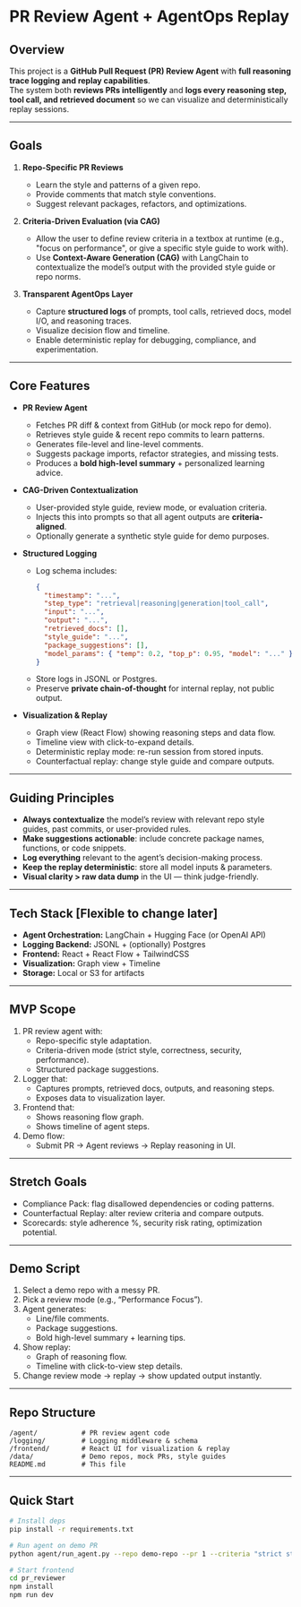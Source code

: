 # PR Review Agent + AgentOps Replay

## Overview
This project is a **GitHub Pull Request (PR) Review Agent** with **full reasoning trace logging and replay capabilities**.  
The system both **reviews PRs intelligently** and **logs every reasoning step, tool call, and retrieved document** so we can visualize and deterministically replay sessions.

---

## Goals
1. **Repo-Specific PR Reviews**
   - Learn the style and patterns of a given repo.
   - Provide comments that match style conventions.
   - Suggest relevant packages, refactors, and optimizations.

2. **Criteria-Driven Evaluation (via CAG)**
   - Allow the user to define review criteria in a textbox at runtime (e.g., "focus on performance", or give a specific style guide to work with).
   - Use **Context-Aware Generation (CAG)** with LangChain to contextualize the model’s output with the provided style guide or repo norms.

3. **Transparent AgentOps Layer**
   - Capture **structured logs** of prompts, tool calls, retrieved docs, model I/O, and reasoning traces.
   - Visualize decision flow and timeline.
   - Enable deterministic replay for debugging, compliance, and experimentation.

---

## Core Features
- **PR Review Agent**
  - Fetches PR diff & context from GitHub (or mock repo for demo).
  - Retrieves style guide & recent repo commits to learn patterns.
  - Generates file-level and line-level comments.
  - Suggests package imports, refactor strategies, and missing tests.
  - Produces a **bold high-level summary** + personalized learning advice.

- **CAG-Driven Contextualization**
  - User-provided style guide, review mode, or evaluation criteria.
  - Injects this into prompts so that all agent outputs are **criteria-aligned**.
  - Optionally generate a synthetic style guide for demo purposes.

- **Structured Logging**
  - Log schema includes:
    ```json
    {
      "timestamp": "...",
      "step_type": "retrieval|reasoning|generation|tool_call",
      "input": "...",
      "output": "...",
      "retrieved_docs": [],
      "style_guide": "...",
      "package_suggestions": [],
      "model_params": { "temp": 0.2, "top_p": 0.95, "model": "..." }
    }
    ```
  - Store logs in JSONL or Postgres.
  - Preserve **private chain-of-thought** for internal replay, not public output.

- **Visualization & Replay**
  - Graph view (React Flow) showing reasoning steps and data flow.
  - Timeline view with click-to-expand details.
  - Deterministic replay mode: re-run session from stored inputs.
  - Counterfactual replay: change style guide and compare outputs.

---

## Guiding Principles
- **Always contextualize** the model’s review with relevant repo style guides, past commits, or user-provided rules.
- **Make suggestions actionable**: include concrete package names, functions, or code snippets.
- **Log everything** relevant to the agent’s decision-making process.
- **Keep the replay deterministic**: store all model inputs & parameters.
- **Visual clarity > raw data dump** in the UI — think judge-friendly.

---

## Tech Stack [Flexible to change later]
- **Agent Orchestration:** LangChain + Hugging Face (or OpenAI API)
- **Logging Backend:** JSONL + (optionally) Postgres
- **Frontend:** React + React Flow + TailwindCSS
- **Visualization:** Graph view + Timeline
- **Storage:** Local or S3 for artifacts

---

##  MVP Scope
1. PR review agent with:
   - Repo-specific style adaptation.
   - Criteria-driven mode (strict style, correctness, security, performance).
   - Structured package suggestions.
2. Logger that:
   - Captures prompts, retrieved docs, outputs, and reasoning steps.
   - Exposes data to visualization layer.
3. Frontend that:
   - Shows reasoning flow graph.
   - Shows timeline of agent steps.
4. Demo flow:
   - Submit PR → Agent reviews → Replay reasoning in UI.

---

## Stretch Goals
- Compliance Pack: flag disallowed dependencies or coding patterns.
- Counterfactual Replay: alter review criteria and compare outputs.
- Scorecards: style adherence %, security risk rating, optimization potential.

---

## Demo Script
1. Select a demo repo with a messy PR.
2. Pick a review mode (e.g., “Performance Focus”).
3. Agent generates:
   - Line/file comments.
   - Package suggestions.
   - Bold high-level summary + learning tips.
4. Show replay:
   - Graph of reasoning flow.
   - Timeline with click-to-view step details.
5. Change review mode → replay → show updated output instantly.

---

## Repo Structure
```
/agent/           # PR review agent code
/logging/         # Logging middleware & schema
/frontend/        # React UI for visualization & replay
/data/            # Demo repos, mock PRs, style guides
README.md         # This file
```

---

## Quick Start
```bash
# Install deps
pip install -r requirements.txt

# Run agent on demo PR
python agent/run_agent.py --repo demo-repo --pr 1 --criteria "strict style"

# Start frontend
cd pr_reviewer
npm install
npm run dev
```
